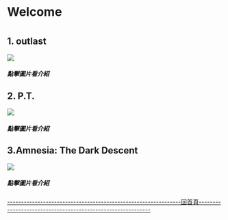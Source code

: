 <h1>Welcome<h1>


<h2>1. outlast</h2>
<p><a href=" https://j24576931000.github.io/outlast/"><img src="https://upload.wikimedia.org/wikipedia/en/1/1b/Outlast2.png" /></a></p>
<h5>點擊圖片看介紹</h5>

  

  <h2>2. P.T.</h2>
  <p><a href=" https://j24576931000.github.io/P.T./"><img src="https://www.upmedia.mg/upload/ck/ptdemo2.jpg" /></a></p>
  <h5>點擊圖片看介紹</h5>

<h2>3.Amnesia: The Dark Descent</h2>
<p><a href=" https://j24576931000.github.io/Amnesia-The-Dark-Descent/">
  <img src="https://steamcdn-a.akamaihd.net/steam/apps/57300/header.jpg?t=1470159681" /></a></p>
<h5>點擊圖片看介紹</h5>
<p><a href="https://j24576931000.github.io/HORROR-HOUSE/">
  ---------------------------------------------------------------回首頁------------------------------------------------------------</a></p>

